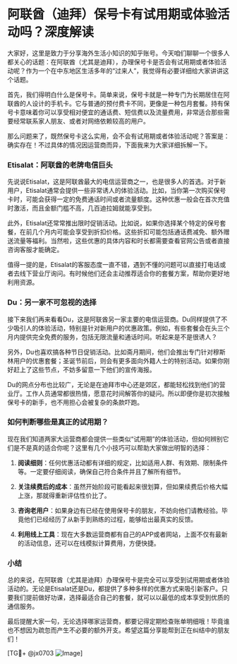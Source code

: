# 阿联酋（迪拜）保号卡有试用期或体验活动吗？深度解读

大家好，这里是致力于分享海外生活小知识的知乎账号。今天咱们聊聊一个很多人都关心的话题：在阿联酋（尤其是迪拜），办理保号卡是否会有试用期或者体验活动呢？作为一个在中东地区生活多年的“过来人”，我觉得有必要详细给大家讲讲这个话题。

首先，我们得明白什么是保号卡。简单来说，保号卡就是一种专门为长期居住在阿联酋的人设计的手机卡。它与普通的预付费卡不同，更像是一种包月套餐。持有保号卡意味着你可以享受相对便宜的通话费、短信费以及流量费用，非常适合那些需要经常联系家人朋友、或者对网络依赖较高的用户。

那么问题来了，既然保号卡这么实用，会不会有试用期或者体验活动呢？答案是：确实存在！不过具体的情况因运营商而异，下面我来为大家详细拆解一下。

### Etisalat：阿联酋的老牌电信巨头

先说说Etisalat，这是阿联酋最大的电信运营商之一，也是很多人的首选。对于新用户，Etisalat通常会提供一些非常诱人的体验活动。比如，当你第一次购买保号卡时，可能会获得一定的免费通话时间或者流量额度。这种优惠一般会在首次充值时激活，而且金额门槛不高，几百迪拉姆就能享受到。

此外，Etisalat还常常推出限时促销活动。比如说，如果你选择某个特定的保号套餐，在前几个月内可能会享受到折扣价格。这些折扣可能包括通话费减免、额外赠送流量等福利。当然啦，这些优惠的具体内容和时长都需要查看官网公告或者直接咨询客服才能确定。

值得一提的是，Etisalat的客服态度一直不错，遇到不懂的问题可以直接打电话或者去线下营业厅询问。有时候他们还会主动推荐适合你的套餐方案，帮助你更好地利用资源。

### Du：另一家不可忽视的选择

接下来我们再来看看Du，这是阿联酋另一家主要的电信运营商。Du同样提供了不少吸引人的体验活动，特别是针对新用户的优惠政策。例如，有些套餐会在头三个月内提供完全免费的服务，包括无限流量和通话时间。听起来是不是很诱人？

另外，Du也喜欢搞各种节日促销活动。比如斋月期间，他们会推出专门针对穆斯林用户的优惠套餐；圣诞节前后，则会有更多面向外籍人士的特别活动。如果你刚好赶上了这些节点，不妨多留意一下他们的宣传海报。

Du的网点分布也比较广，无论是在迪拜市中心还是郊区，都能轻松找到他们的营业厅。工作人员通常都很热情，愿意花时间解答你的疑问。所以即便你是初次接触保号卡的新手，也不用担心会被复杂的条款吓跑。

### 如何判断哪些是真正的试用期？

现在我们知道两家大运营商都会提供一些类似“试用期”的体验活动，但如何辨别它们是不是真的适合你呢？这里有几个小技巧可以帮助大家做出明智的选择：

1. **阅读细则**：任何优惠活动都有详细的规定，比如适用人群、有效期、限制条件等。一定要仔细阅读，确保自己符合条件并且了解所有细节。
   
2. **关注续费后的成本**：虽然开始阶段可能看起来很划算，但如果续费后价格大幅上涨，那就得重新评估性价比了。
   
3. **咨询老用户**：如果身边有已经在使用保号卡的朋友，不妨向他们请教经验。毕竟他们已经经历了从新手到熟练的过程，能够给出最真实的反馈。

4. **利用线上工具**：现在大多数运营商都有自己的APP或者网站，上面不仅有最新的活动信息，还可以在线模拟计算费用，方便快捷。

### 小结

总的来说，在阿联酋（尤其是迪拜）办理保号卡是完全可以享受到试用期或者体验活动的。无论是Etisalat还是Du，都提供了多种多样的优惠方式来吸引新客户。只要我们提前做好功课，选择最适合自己的套餐，就可以以最低的成本享受到优质的通信服务。

最后提醒大家一句，无论选择哪家运营商，都要记得定期检查账单明细哦！毕竟谁也不想因为疏忽而产生不必要的额外开支。希望这篇分享能帮到正在纠结中的朋友们！

[TG💪+ @jx0703 ![Image](https://github.com/user-attachments/assets/dbca1d08-cadb-493c-b0ec-ad6f7a83f270)]